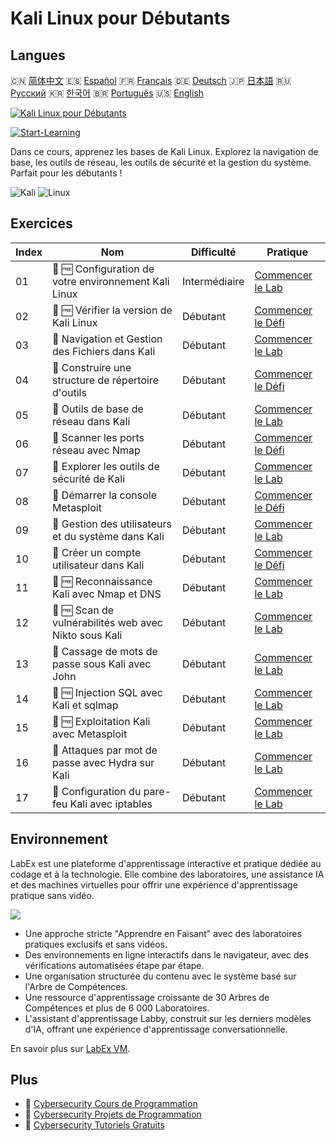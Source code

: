 # Kali Linux pour Débutants

## Langues

🇨🇳 [简体中文](README_zh.md) 🇪🇸 [Español](README_es.md) 🇫🇷 [Français](README_fr.md) 🇩🇪 [Deutsch](README_de.md) 🇯🇵 [日本語](README_ja.md) 🇷🇺 [Русский](README_ru.md) 🇰🇷 [한국어](README_ko.md) 🇧🇷 [Português](README_pt.md) 🇺🇸 [English](README.md) 

[![Kali Linux pour Débutants](https://cover-creator.labex.io/kali-linux-for-beginners.png?lang=fr)](https://labex.io/fr/courses/kali-linux-for-beginners)

[![Start-Learning](https://img.shields.io/badge/Start-Learning-whitesmoke?style=for-the-badge)](https://labex.io/fr/courses/kali-linux-for-beginners)

Dans ce cours, apprenez les bases de Kali Linux. Explorez la navigation de base, les outils de réseau, les outils de sécurité et la gestion du système. Parfait pour les débutants !

![Kali](https://img.shields.io/badge/Kali-whitesmoke?style=for-the-badge&logo=kali)
![Linux](https://img.shields.io/badge/Linux-whitesmoke?style=for-the-badge&logo=linux)


## Exercices

|   Index | Nom                                                   | Difficulté    | Pratique                                                                                                                           |
|---------|-------------------------------------------------------|---------------|------------------------------------------------------------------------------------------------------------------------------------|
|      01 | 📖 🆓 Configuration de votre environnement Kali Linux | Intermédiaire | <a target='_blank' href='https://labex.io/fr/tutorials/kali-setting-up-your-kali-linux-environment-552195'>Commencer le Lab</a>    |
|      02 | 🎯 🆓 Vérifier la version de Kali Linux               | Débutant      | <a target='_blank' href='https://labex.io/fr/tutorials/kali-verify-kali-linux-version-552268'>Commencer le Défi</a>                |
|      03 | 📖  Navigation et Gestion des Fichiers dans Kali      | Débutant      | <a target='_blank' href='https://labex.io/fr/tutorials/kali-navigating-and-managing-files-in-kali-552194'>Commencer le Lab</a>     |
|      04 | 🎯  Construire une structure de répertoire d'outils   | Débutant      | <a target='_blank' href='https://labex.io/fr/tutorials/kali-build-tool-directory-structure-552274'>Commencer le Défi</a>           |
|      05 | 📖  Outils de base de réseau dans Kali                | Débutant      | <a target='_blank' href='https://labex.io/fr/tutorials/kali-basic-networking-tools-in-kali-552191'>Commencer le Lab</a>            |
|      06 | 🎯  Scanner les ports réseau avec Nmap                | Débutant      | <a target='_blank' href='https://labex.io/fr/tutorials/kali-scan-network-ports-with-nmap-552280'>Commencer le Défi</a>             |
|      07 | 📖  Explorer les outils de sécurité de Kali           | Débutant      | <a target='_blank' href='https://labex.io/fr/tutorials/kali-exploring-kali-s-security-tools-552192'>Commencer le Lab</a>           |
|      08 | 🎯  Démarrer la console Metasploit                    | Débutant      | <a target='_blank' href='https://labex.io/fr/tutorials/kali-start-metasploit-console-552287'>Commencer le Défi</a>                 |
|      09 | 📖  Gestion des utilisateurs et du système dans Kali  | Débutant      | <a target='_blank' href='https://labex.io/fr/tutorials/kali-managing-users-and-system-in-kali-552193'>Commencer le Lab</a>         |
|      10 | 🎯  Créer un compte utilisateur dans Kali             | Débutant      | <a target='_blank' href='https://labex.io/fr/tutorials/kali-create-user-account-in-kali-552291'>Commencer le Défi</a>              |
|      11 | 📖 🆓 Reconnaissance Kali avec Nmap et DNS            | Débutant      | <a target='_blank' href='https://labex.io/fr/tutorials/kali-kali-reconnaissance-with-nmap-and-dns-552298'>Commencer le Lab</a>     |
|      12 | 📖 🆓 Scan de vulnérabilités web avec Nikto sous Kali | Débutant      | <a target='_blank' href='https://labex.io/fr/tutorials/kali-kali-vulnerability-scanning-with-nikto-552301'>Commencer le Lab</a>    |
|      13 | 📖  Cassage de mots de passe sous Kali avec John      | Débutant      | <a target='_blank' href='https://labex.io/fr/tutorials/kali-kali-password-cracking-with-john-552297'>Commencer le Lab</a>          |
|      14 | 📖 🆓 Injection SQL avec Kali et sqlmap               | Débutant      | <a target='_blank' href='https://labex.io/fr/tutorials/kali-kali-sql-injection-with-sqlmap-552300'>Commencer le Lab</a>            |
|      15 | 📖 🆓 Exploitation Kali avec Metasploit               | Débutant      | <a target='_blank' href='https://labex.io/fr/tutorials/kali-kali-exploitation-with-metasploit-552293'>Commencer le Lab</a>         |
|      16 | 📖  Attaques par mot de passe avec Hydra sur Kali     | Débutant      | <a target='_blank' href='https://labex.io/fr/tutorials/kali-kali-password-attacks-with-hydra-552296'>Commencer le Lab</a>          |
|      17 | 📖  Configuration du pare-feu Kali avec iptables      | Débutant      | <a target='_blank' href='https://labex.io/fr/tutorials/kali-kali-firewall-configuration-with-iptables-552294'>Commencer le Lab</a> |

## Environnement

LabEx est une plateforme d'apprentissage interactive et pratique dédiée au codage et à la technologie. Elle combine des laboratoires, une assistance IA et des machines virtuelles pour offrir une expérience d'apprentissage pratique sans vidéo.

![](https://tutorial-screenshot.getvm.io/images/vm-1725247253.png)

- Une approche stricte "Apprendre en Faisant" avec des laboratoires pratiques exclusifs et sans vidéos.
- Des environnements en ligne interactifs dans le navigateur, avec des vérifications automatisées étape par étape.
- Une organisation structurée du contenu avec le système basé sur l'Arbre de Compétences.
- Une ressource d'apprentissage croissante de 30 Arbres de Compétences et plus de 6 000 Laboratoires.
- L'assistant d'apprentissage Labby, construit sur les derniers modèles d'IA, offrant une expérience d'apprentissage conversationnelle.

En savoir plus sur [LabEx VM](https://support.labex.io/using-labex/virtual-machine).

## Plus

- 🔗 [Cybersecurity Cours de Programmation](https://github.com/labex-labs/awesome-programming-courses)
- 🔗 [Cybersecurity Projets de Programmation](https://github.com/labex-labs/awesome-programming-projects)
- 🔗 [Cybersecurity Tutoriels Gratuits](https://github.com/labex-labs/cybersecurity-free-tutorials)

